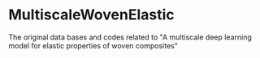 # MultiscaleWovenElastic
The original data bases and codes related to "A multiscale deep learning model for elastic properties of woven composites"
